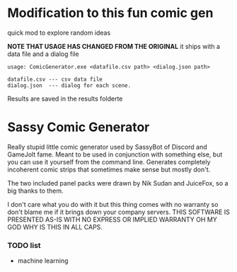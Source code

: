 # Modification to this fun comic gen #
quick mod to explore random ideas

**NOTE THAT USAGE HAS CHANGED FROM THE ORIGINAL**
it ships with a data file and a dialog file

```
usage: ComicGenerator.exe <datafile.csv path> <dialog.json path>

datafile.csv --- csv data file
dialog.json  --- dialog for each scene. 
```
Results are saved in the results folderte

# Sassy Comic Generator #
Really stupid little comic generator used by SassyBot of Discord and GameJolt fame.
Meant to be used in conjunction with something else, but you can use it yourself from the command line.
Generates completely incoherent comic strips that sometimes make sense but mostly don't.

The two included panel packs were drawn by Nik Sudan and JuiceFox, so a big thanks to them.

I don't care what you do with it but this thing comes with no warranty so don't blame me if it brings down your company servers.
THIS SOFTWARE IS PRESENTED AS-IS WITH NO EXPRESS OR IMPLIED WARRANTY OH MY GOD WHY IS THIS IN ALL CAPS.


### TODO list ###
* machine learning
